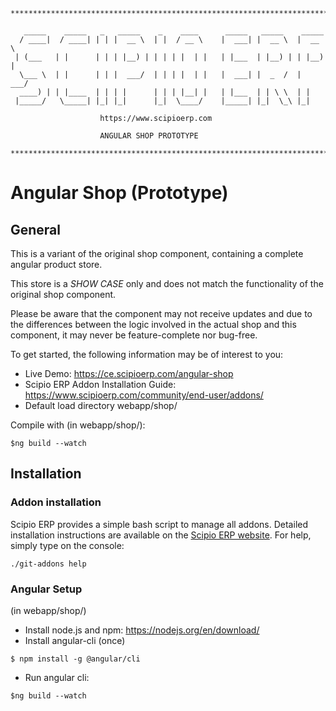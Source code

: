 ```
**************************************************************************

   _____    _____   _   _____    _    ____      _____   _____    _____
  / ____|  / ____| | | |  __ \  | |  / __ \    |  ___| |  __ \  |  __ \
 | (___   | |      | | | |__) | | | | |  | |   | |___  | |__) | | |__) |
  \___ \  | |      | | |  ___/  | | | |  | |   |  ___| |  _  /  |  ___/
  ____) | | |____  | | | |      | | | |__| |   | |___  | | \ \  | |
 |_____/   \_____| |_| |_|      |_|  \____/    |_____| |_|  \_\ |_|

					https://www.scipioerp.com
					
					ANGULAR SHOP PROTOTYPE

**************************************************************************
```

# Angular Shop (Prototype)

##  General
This is a variant of the original shop component, containing a complete angular product store. 

This store is a *SHOW CASE* only and does not match the functionality of the original shop component.

Please be aware that the component may not receive updates and due to the differences between the logic involved in the actual shop
and this component, it may never be feature-complete nor bug-free. 

To get started, the following information may be of interest to you:

* Live Demo: 
  https://ce.scipioerp.com/angular-shop 
* Scipio ERP Addon Installation Guide:
  https://www.scipioerp.com/community/end-user/addons/
* Default load directory
  webapp/shop/
    
Compile with (in webapp/shop/):

```
$ng build --watch
```

## Installation
### Addon installation
Scipio ERP provides a simple bash script to manage all addons. Detailed installation instructions are available on the [Scipio ERP website](https://www.scipioerp.com/community/end-user/addons/). For help, simply type on the console:

```
./git-addons help

```


### Angular Setup
(in webapp/shop/)
* Install node.js and npm: https://nodejs.org/en/download/
* Install angular-cli (once)
```
$ npm install -g @angular/cli
```
* Run angular cli: 
```
$ng build --watch
```